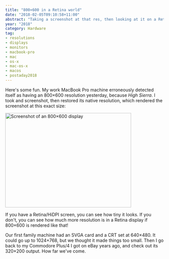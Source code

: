 ```yaml
---
title: "800×600 in a Retina world"
date: "2018-02-05T09:10:58+11:00"
abstract: "Taking a screenshot at that res, then looking at it on a Retina screen."
year: "2018"
category: Hardware
tag:
- resolutions
- displays
- monitors
- macbook-pro
- mac
- os-x
- mac-os-x
- macos
- postaday2018
---
```

Here's some fun. My work MacBook Pro machine erroneously detected itself as having an 800×600 resolution yesterday, because *High Sierra*. I took and screenshot, then restored its native resolution, which rendered the screenshot at this exact size:

<p><img src="https://rubenerd.com/files/2018/whoa-800x600.png" alt="Screenshot of an 800×600 display" style="width:400px; height:300px;" /></p>

If you have a Retina/HiDPI screen, you can see how tiny it looks. If you don't, you can see how much more resolution is in a Retina display if 800×600 is rendered like that!

Our first family machine had an SVGA card and a CRT set at 640×480. It could go up to 1024×768, but we thought it made things too small. Then I go back to my Commodore Plus/4 I got on eBay years ago, and check out its 320×200 output. How far we've come.

